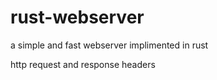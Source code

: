 # rust-webserver
a simple and fast webserver implimented in rust

http request and response headers

